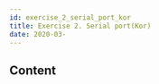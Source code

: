 ```yaml
---
id: exercise_2_serial_port_kor
title: Exercise 2. Serial port(Kor)
date: 2020-03-
---
```



## Content